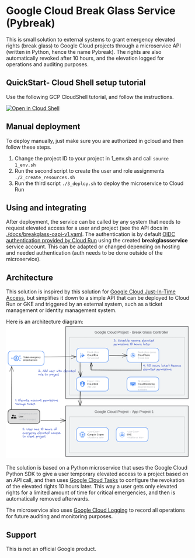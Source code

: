 # Google Cloud Break Glass Service (Pybreak)

This is small solution to external systems to grant emergency elevated rights (break glass) to Google Cloud projects through a microservice API (written in Python, hence the name Pybreak). The rights are also automatically revoked after 10 hours, and the elevation logged for operations and auditing purposes.

## QuickStart- Cloud Shell setup tutorial

Use the following GCP CloudShell tutorial, and follow the instructions.

[![Open in Cloud Shell](https://gstatic.com/cloudssh/images/open-btn.png)](https://ssh.cloud.google.com/cloudshell/open?cloudshell_git_repo=https://github.com/GoogleCloudPlatform/apigee-anthos-service-mesh-demo&cloudshell_git_branch=main&cloudshell_workspace=.&cloudshell_tutorial=docs/cloudshell-tutorial.md)

## Manual deployment

To deploy manually, just make sure you are authorized in gcloud and then follow these steps.

1. Change the project ID to your project in 1_env.sh and call `source 1_env.sh`
2. Run the second script to create the user and role assignments `./2_create_resources.sh`
3. Run the third script `./3_deploy.sh` to deploy the microservice to Cloud Run

## Using and integrating

After deployment, the service can be called by any system that needs to request elevated access for a user and project (see the API docs in [./docs/breakglass-oapi-v1.yaml](./docs/breakglass-oapi-v1.yaml). The authentication is by default [OIDC authentication provided by Cloud Run](https://cloud.google.com/run/docs/authenticating/service-to-service) using the created **breakglassservice** service account. This can be adapted or changed depending on hosting and needed authentication (auth needs to be done outside of the microservice).

## Architecture

This solution is inspired by this solution for [Google Cloud Just-In-Time Access](https://cloud.google.com/architecture/manage-just-in-time-privileged-access-to-project), but simplifies it down to a simple API that can be deployed to Cloud Run or GKE and triggered by an external system, such as a ticket management or identity management system.

Here is an architecture diagram:
![pybreak architecture](./docs/breakglass-arch.png)

The solution is based on a Python microservice that uses the Google Cloud Python SDK to give a user temporary elevated access to a project based on an API call, and then uses [Google Cloud Tasks](https://cloud.google.com/tasks) to configure the revokation of the elevated rights 10 hours later. This way a user gets only elevated rights for a limited amount of time for critical emergencies, and then is automatically removed afterwards.

The microservice also uses [Google Cloud Logging](https://cloud.google.com/logging) to record all operations for future auditing and monitoring purposes.

## Support

This is not an official Google product.